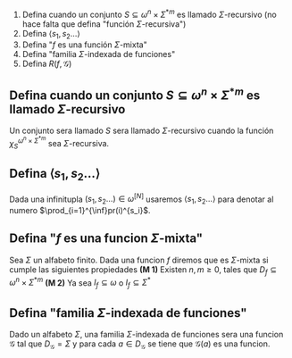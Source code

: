 1. Defina cuando un conjunto $S\subseteq \omega^{n}\times\Sigma^{*m}$ es llamado $\Sigma$-recursivo (no hace falta que defina "función $\Sigma$-recursiva")
2. Defina $\langle s_1,s_2\dots\rangle$  
3. Defina "$f$ es una función $\Sigma$-mixta"
4. Defina "familia $\Sigma$-indexada de funciones"
5. Defina $R(f,\mathcal{G})$ 


## Defina cuando un conjunto $S\subseteq\omega^{n}\times\Sigma^{*m}$ es llamado $\Sigma$-recursivo
Un conjunto sera llamado $S$ sera llamado $\Sigma$-recursivo cuando la función $\chi ^{\omega^{n}\times\Sigma^{*m}}_S$ sea $\Sigma$-recursiva.
## Defina $\langle s_1,s_2\dots\rangle$
Dada una infinitupla $(s_1,s_2\dots)\in\omega^{[N]}$  usaremos $\langle s_1,s_2\dots\rangle$ para denotar al numero  $\prod_{i=1}^{\inf}pr(i)^{s_i}$.
## Defina "$f$ es una funcion $\Sigma$-mixta"
Sea $\Sigma$ un alfabeto finito. Dada una funcion $f$ diremos que es $\Sigma$-mixta si cumple las siguientes propiedades
	**(M 1)** Existen $n,m\geq0$, tales que $D_f\subseteq\omega^{n}\times\Sigma^{*m}$ 
	**(M 2)** Ya sea $I_f\subseteq\omega$ o $I_f\subseteq\Sigma^*$ 
## Defina "familia $\Sigma$-indexada de funciones"
Dado un alfabeto $\Sigma$, una familia $\Sigma$-indexada de funciones sera una funcion $\mathcal{G}$ tal que $D_{\mathcal{G}}=\Sigma$ y para cada $a\in D_\mathcal{G}$ se tiene que $\mathcal{G}(a)$ es una funcion.
